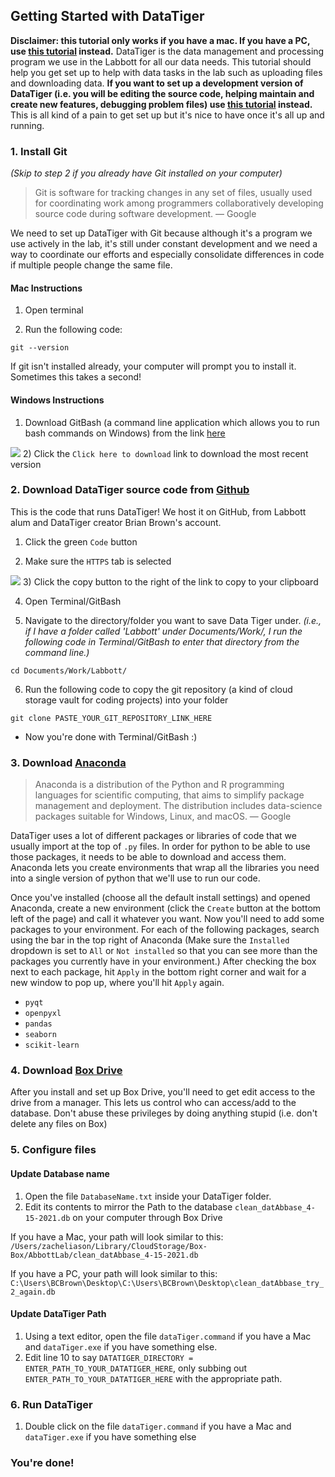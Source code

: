 ## Getting Started with DataTiger
**Disclaimer: this tutorial only works if you have a mac. If you have a PC, use [this tutorial](HIDE_datatiger_setup_dev) instead.**
DataTiger is the data management and processing program we use in the Labbott for all our data needs. This tutorial should help you get set up to help with data tasks in the lab such as uploading files and downloading data. **If you want to set up a development version of DataTiger (i.e. you will be editing the source code, helping maintain and create new features, debugging problem files) use [this tutorial](HIDE_datatiger_setup_dev) instead.** This is all kind of a pain to get set up but it's nice to have once it's all up and running.

### 1. Install Git 
_(Skip to step 2 if you already have Git installed on your computer)_
> Git is software for tracking changes in any set of files, usually used for coordinating work among programmers collaboratively developing source code during software development. 
> — Google

We need to set up DataTiger with Git because although it's a program we use actively in the lab, it's still under constant development and we need a way to coordinate our efforts and especially consolidate differences in code if multiple people change the same file. 

#### Mac Instructions
1) Open terminal

2) Run the following code:

```console
git --version
 ```
If git isn't installed already, your computer will prompt you to install it. Sometimes this takes a second! 

#### Windows Instructions
1) Download GitBash (a command line application which allows you to run bash commands on Windows) from the link [here](https://git-scm.com/download/win)

![](/images/screenshots/Screen%20Shot%202022-01-26%20at%2011.40.43%20AM.png)
2) Click the `Click here to download` link to download the most recent version

### 2. Download DataTiger source code from [Github](https://github.com/Populustremuloides/DataTiger2)
This is the code that runs DataTiger! We host it on GitHub, from Labbott alum and DataTiger creator Brian Brown's account.

1) Click the green `Code` button 

2) Make sure the `HTTPS` tab is selected

![](/images/screenshots/Screen%20Shot%202022-01-26%20at%2011.41.03%20AM.png)
3) Click the copy button to the right of the link to copy to your clipboard

4) Open Terminal/GitBash

5) Navigate to the directory/folder you want to save Data Tiger under. _(i.e., if I have a folder called 'Labbott' under Documents/Work/, I run the following code in Terminal/GitBash to enter that directory from the command line.)_
	
```console
cd Documents/Work/Labbott/
```
	
6) Run the following code to copy the git repository (a kind of cloud storage vault for coding projects) into your folder

```console
git clone PASTE_YOUR_GIT_REPOSITORY_LINK_HERE
```
- Now you're done with Terminal/GitBash :)
### 3. Download [Anaconda](https://www.anaconda.com/products/individual)
> Anaconda is a distribution of the Python and R programming languages for scientific computing, that aims to simplify package management and deployment. The distribution includes data-science packages suitable for Windows, Linux, and macOS.
> — Google

DataTiger uses a lot of different packages or libraries of code that we usually import at the top of `.py` files. In order for python to be able to use those packages, it needs to be able to download and access them. Anaconda lets you create environments that wrap all the libraries you need into a single version of python that we'll use to run our code.

Once you've installed (choose all the default install settings) and opened Anaconda, create a new environment (click the `Create` button at the bottom left of the page) and call it whatever you want. Now you'll need to add some packages to your environment. For each of the following packages, search using the bar in the top right of Anaconda (Make sure the `Installed` dropdown is set to `All` or `Not installed` so that you can see more than the packages you currently have in your environment.) After checking the box next to each package, hit `Apply` in the bottom right corner and wait for a new window to pop up, where you'll hit `Apply` again.

- `pyqt`
- `openpyxl`
- `pandas`
- `seaborn`
- `scikit-learn`

### 4. Download [Box Drive](https://www.box.com/resources/downloads) 
After you install and set up Box Drive, you'll need to get edit access to the drive from a manager. This lets us control who can access/add to the database. Don't abuse these privileges by doing anything stupid (i.e. don't delete any files on Box)

### 5. Configure files
#### Update Database name
1) Open the file `DatabaseName.txt` inside your DataTiger folder.
2) Edit its contents to mirror the Path to the database `clean_datAbbase_4-15-2021.db` on your computer through Box Drive

If you have a Mac, your path will look similar to this: `/Users/zacheliason/Library/CloudStorage/Box-Box/AbbottLab/clean_datAbbase_4-15-2021.db`

If you have a PC, your path will look similar to this: `C:\Users\BCBrown\Desktop\C:\Users\BCBrown\Desktop\clean_datAbbase_try_2_again.db`

#### Update DataTiger Path
1) Using a text editor, open the file `dataTiger.command` if you have a Mac and `dataTiger.exe` if you have something else.
2) Edit line 10 to say `DATATIGER_DIRECTORY = ENTER_PATH_TO_YOUR_DATATIGER_HERE`, only subbing out `ENTER_PATH_TO_YOUR_DATATIGER_HERE` with the appropriate path.

### 6. Run DataTiger
1) Double click on the file `dataTiger.command` if you have a Mac and `dataTiger.exe` if you have something else

### You're done! 